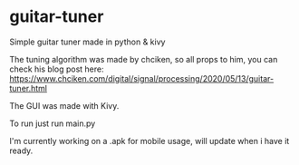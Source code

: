 # guitar-tuner
Simple guitar tuner made in python &amp; kivy

The tuning algorithm was made by chciken, so all props to him, you can check his blog post here: https://www.chciken.com/digital/signal/processing/2020/05/13/guitar-tuner.html

The GUI was made with Kivy.

To run just run main.py

I'm currently working on a .apk for mobile usage, will update when i have it ready.

